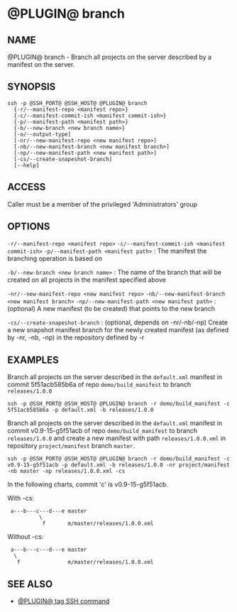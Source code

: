 @PLUGIN@ branch
==============

NAME
----
@PLUGIN@ branch - Branch all projects on the server described by a manifest
on the server.

SYNOPSIS
--------
```
ssh -p @SSH_PORT@ @SSH_HOST@ @PLUGIN@ branch
  {-r/--manifest-repo <manifest repo>}
  {-c/--manifest-commit-ish <manifest commit-ish>}
  {-p/--manifest-path <manifest path>}
  {-b/--new-branch <new branch name>}
  [-o/--output-type]
  [-nr/--new-manifest-repo <new manifest repo>]
  [-nb/--new-manifest-branch <new manifest branch>]
  [-np/--new-manifest-path <new manifest path>]
  [-cs/--create-snapeshot-branch]
  [--help]
```

ACCESS
------
Caller must be a member of the privileged 'Administrators' group

OPTIONS
-------

`-r/--manifest-repo <manifest repo>`
`-c/--manifest-commit-ish <manifest commit-ish>`
`-p/--manifest-path <manifest path>`
: The manifest the branching operation is based on

`-b/--new-branch <new branch name>`
: The name of the branch that will be created on all projects in the manifest specified above

`-nr/--new-manifest-repo <new manifest repo>`
`-nb/--new-manifest-branch <new manifest branch>`
`-np/--new-manifest-path <new manifest path>`
: (optional) A new manifest (to be created) that points to the new branch

`-cs/--create-snapeshot-branch`
: (optional, depends on -nr/-nb/-np) Create a new snapshot manifest branch for
 the newly created manifest (as defined by -nr, -nb, -np) in the repository
 defined by -r

EXAMPLES
--------
Branch all projects on the server described in the `default.xml` manifest in 
commit 5f51acb585b6a of repo `demo/build_manifest` to branch `releases/1.0.0`
```
ssh -p @SSH_PORT@ @SSH_HOST@ @PLUGIN@ branch -r demo/build_manifest -c 5f51acb585b6a -p default.xml -b releases/1.0.0

```

Branch all projects on the server described in the `default.xml` manifest in 
commit v0.9-15-g5f51acb of repo `demo/build_manifest` to branch `releases/1.0.0`
and create a new manifest with path `releases/1.0.0.xml` in repository 
`project/manifest` branch `master`.

```
ssh -p @SSH_PORT@ @SSH_HOST@ @PLUGIN@ branch -r demo/build_manifest -c v0.9-15-g5f51acb -p default.xml -b releases/1.0.0 -nr project/manifest -nb master -np releases/1.0.0.xml -cs

```

In the following charts, commit 'c' is v0.9-15-g5f51acb. 

With -cs:
```
 a---b---c---d---e master
          \
           f       m/master/releases/1.0.0.xml
```

Without -cs:
```
 a---b---c---d---e master
  \
   f               m/master/releases/1.0.0.xml
```

SEE ALSO
--------
* [@PLUGIN@ tag SSH command](cmd-tag.md)
